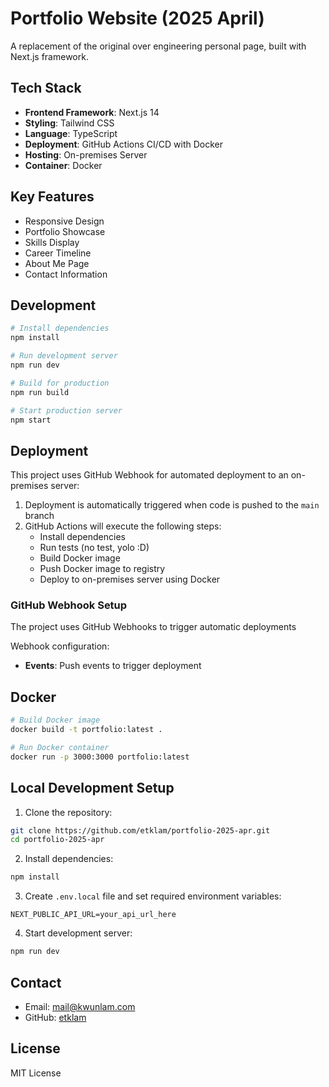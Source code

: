 # Portfolio Website (2025 April)

A replacement of the original over engineering personal page, built with Next.js framework.

## Tech Stack

- **Frontend Framework**: Next.js 14
- **Styling**: Tailwind CSS
- **Language**: TypeScript
- **Deployment**: GitHub Actions CI/CD with Docker
- **Hosting**: On-premises Server
- **Container**: Docker

## Key Features

- Responsive Design
- Portfolio Showcase
- Skills Display
- Career Timeline
- About Me Page
- Contact Information

## Development

```bash
# Install dependencies
npm install

# Run development server
npm run dev

# Build for production
npm run build

# Start production server
npm start
```

## Deployment

This project uses GitHub Webhook for automated deployment to an on-premises server:

1. Deployment is automatically triggered when code is pushed to the `main` branch
2. GitHub Actions will execute the following steps:
   - Install dependencies
   - Run tests (no test, yolo :D) 
   - Build Docker image
   - Push Docker image to registry
   - Deploy to on-premises server using Docker

### GitHub Webhook Setup

The project uses GitHub Webhooks to trigger automatic deployments

Webhook configuration:
- **Events**: Push events to trigger deployment

## Docker

```bash
# Build Docker image
docker build -t portfolio:latest .

# Run Docker container
docker run -p 3000:3000 portfolio:latest
```

## Local Development Setup

1. Clone the repository:
```bash
git clone https://github.com/etklam/portfolio-2025-apr.git
cd portfolio-2025-apr
```

2. Install dependencies:
```bash
npm install
```

3. Create `.env.local` file and set required environment variables:
```
NEXT_PUBLIC_API_URL=your_api_url_here
```

4. Start development server:
```bash
npm run dev
```

## Contact

- Email: mail@kwunlam.com
- GitHub: [etklam](https://github.com/etklam/portfolio-2025-apr)

## License

MIT License
